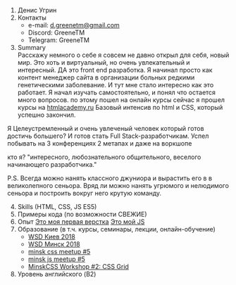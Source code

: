 1. Денис Угрин
2. Контакты
    * e-mail: d.greenetm@gmail.com
    * Discord: GreeneTM
    * Telegram: GreeneTM
3. Summary  
Расскажу немного о себе я совсем не давно открыл для себя, новый мир. Это хоть и виртуальный, но очень увлекательный и интересный. ДА это front end разработка. Я начинал просто как контент менеджер сайта в организации больных редкими генетическими заболевание. И тут мне стало интересно как это работает. Я начал изучать самостоятельно, и понял что остается много вопросов. по этому пошел на онлайн курсы сейчас я прошел курсы на [htmlacademy.ru](https://htmlacademy.ru/) Базовый интенсив по html и CSS, который успешно закончил. 

Я Целеустремленный и очень увлеченый человек который готов достичь большего? И готов стать Full Stack-разработчикам.
Успел побывать на 3 конференциях 2 метапах и даже на воркшопе 

кто я? "интересного, любознательного общительного, веселого начинающего разработчика." 

P.S. Всегда можно нанять классного джуниора и вырастить его в в великолепного сеньора.
Вряд ли можно нанять угрюмого и нелюдимого сеньора и построить вокруг него крутую команду.

4. Skills (HTML, CSS, JS ES5)
5. Примеры кода (по возможности СВЕЖИЕ)
6. Опыт 
[Это моя первая верстка](https://github.com/GreeneTM/677469-sedona)
[Это мой JS](https://github.com/GreeneTM/677469-kekstagram)
7. Образование (в т.ч. курсы, семинары, лекции, онлайн-обучение)
    * [WSD Киев 2018](https://wsd.events/2018/10/27/)
    * [WSD Минск 2018](https://wsd.events/2018/12/01/)
    * [minsk css meetup #5](https://www.facebook.com/MinskCSS/)
    * [minsk js meetup #5](https://www.facebook.com/MinskJS/)
    * [MinskCSS Workshop #2: CSS Grid](https://events.dev.by/81461)
8. Уровень английского (B2)